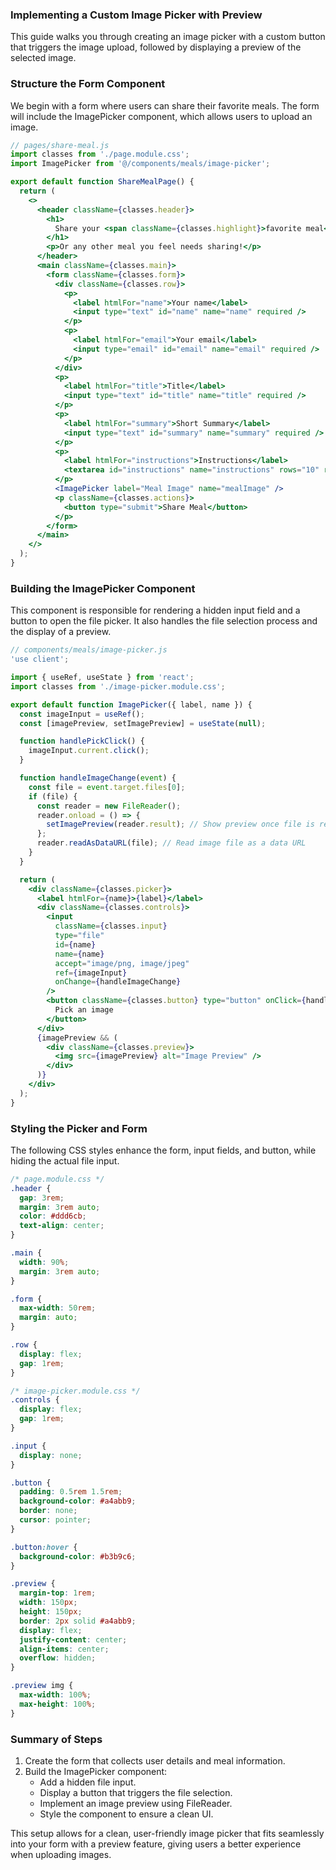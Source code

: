### Implementing a Custom Image Picker with Preview

This guide walks you through creating an image picker with a custom button that triggers the image upload, followed by displaying a preview of the selected image.

### Structure the Form Component

We begin with a form where users can share their favorite meals. The form will include the ImagePicker component, which allows users to upload an image.

```jsx
// pages/share-meal.js
import classes from './page.module.css';
import ImagePicker from '@/components/meals/image-picker';

export default function ShareMealPage() {
  return (
    <>
      <header className={classes.header}>
        <h1>
          Share your <span className={classes.highlight}>favorite meal</span>
        </h1>
        <p>Or any other meal you feel needs sharing!</p>
      </header>
      <main className={classes.main}>
        <form className={classes.form}>
          <div className={classes.row}>
            <p>
              <label htmlFor="name">Your name</label>
              <input type="text" id="name" name="name" required />
            </p>
            <p>
              <label htmlFor="email">Your email</label>
              <input type="email" id="email" name="email" required />
            </p>
          </div>
          <p>
            <label htmlFor="title">Title</label>
            <input type="text" id="title" name="title" required />
          </p>
          <p>
            <label htmlFor="summary">Short Summary</label>
            <input type="text" id="summary" name="summary" required />
          </p>
          <p>
            <label htmlFor="instructions">Instructions</label>
            <textarea id="instructions" name="instructions" rows="10" required></textarea>
          </p>
          <ImagePicker label="Meal Image" name="mealImage" />
          <p className={classes.actions}>
            <button type="submit">Share Meal</button>
          </p>
        </form>
      </main>
    </>
  );
}
```

### Building the ImagePicker Component

This component is responsible for rendering a hidden input field and a button to open the file picker. It also handles the file selection process and the display of a preview.

```jsx
// components/meals/image-picker.js
'use client';

import { useRef, useState } from 'react';
import classes from './image-picker.module.css';

export default function ImagePicker({ label, name }) {
  const imageInput = useRef();
  const [imagePreview, setImagePreview] = useState(null);

  function handlePickClick() {
    imageInput.current.click();
  }

  function handleImageChange(event) {
    const file = event.target.files[0];
    if (file) {
      const reader = new FileReader();
      reader.onload = () => {
        setImagePreview(reader.result); // Show preview once file is read
      };
      reader.readAsDataURL(file); // Read image file as a data URL
    }
  }

  return (
    <div className={classes.picker}>
      <label htmlFor={name}>{label}</label>
      <div className={classes.controls}>
        <input
          className={classes.input}
          type="file"
          id={name}
          name={name}
          accept="image/png, image/jpeg"
          ref={imageInput}
          onChange={handleImageChange}
        />
        <button className={classes.button} type="button" onClick={handlePickClick}>
          Pick an image
        </button>
      </div>
      {imagePreview && (
        <div className={classes.preview}>
          <img src={imagePreview} alt="Image Preview" />
        </div>
      )}
    </div>
  );
}
```

### Styling the Picker and Form

The following CSS styles enhance the form, input fields, and button, while hiding the actual file input.

```css
/* page.module.css */
.header {
  gap: 3rem;
  margin: 3rem auto;
  color: #ddd6cb;
  text-align: center;
}

.main {
  width: 90%;
  margin: 3rem auto;
}

.form {
  max-width: 50rem;
  margin: auto;
}

.row {
  display: flex;
  gap: 1rem;
}

/* image-picker.module.css */
.controls {
  display: flex;
  gap: 1rem;
}

.input {
  display: none;
}

.button {
  padding: 0.5rem 1.5rem;
  background-color: #a4abb9;
  border: none;
  cursor: pointer;
}

.button:hover {
  background-color: #b3b9c6;
}

.preview {
  margin-top: 1rem;
  width: 150px;
  height: 150px;
  border: 2px solid #a4abb9;
  display: flex;
  justify-content: center;
  align-items: center;
  overflow: hidden;
}

.preview img {
  max-width: 100%;
  max-height: 100%;
}
```

### Summary of Steps
1. Create the form that collects user details and meal information.
2. Build the ImagePicker component:
    - Add a hidden file input.
    - Display a button that triggers the file selection.
    - Implement an image preview using FileReader.
    - Style the component to ensure a clean UI.

This setup allows for a clean, user-friendly image picker that fits seamlessly into your form with a preview feature, giving users a better experience when uploading images.